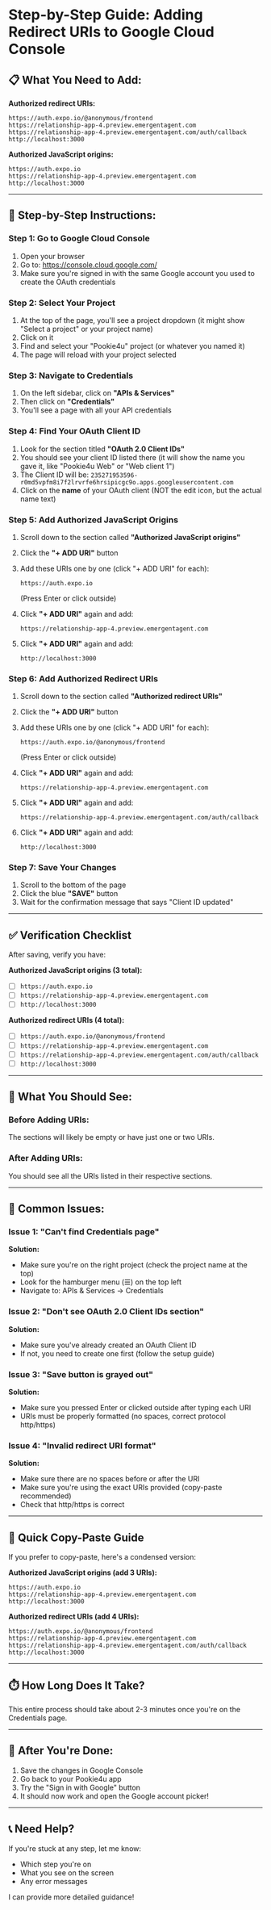 # Step-by-Step Guide: Adding Redirect URIs to Google Cloud Console

## 📋 What You Need to Add:

**Authorized redirect URIs:**
```
https://auth.expo.io/@anonymous/frontend
https://relationship-app-4.preview.emergentagent.com
https://relationship-app-4.preview.emergentagent.com/auth/callback
http://localhost:3000
```

**Authorized JavaScript origins:**
```
https://auth.expo.io
https://relationship-app-4.preview.emergentagent.com
http://localhost:3000
```

---

## 🎯 Step-by-Step Instructions:

### Step 1: Go to Google Cloud Console
1. Open your browser
2. Go to: https://console.cloud.google.com/
3. Make sure you're signed in with the same Google account you used to create the OAuth credentials

### Step 2: Select Your Project
1. At the top of the page, you'll see a project dropdown (it might show "Select a project" or your project name)
2. Click on it
3. Find and select your "Pookie4u" project (or whatever you named it)
4. The page will reload with your project selected

### Step 3: Navigate to Credentials
1. On the left sidebar, click on **"APIs & Services"**
2. Then click on **"Credentials"**
3. You'll see a page with all your API credentials

### Step 4: Find Your OAuth Client ID
1. Look for the section titled **"OAuth 2.0 Client IDs"**
2. You should see your client ID listed there (it will show the name you gave it, like "Pookie4u Web" or "Web client 1")
3. The Client ID will be: `235271953596-r0md5vpfm8i7f2lrvrfe6hrsipicgc9o.apps.googleusercontent.com`
4. Click on the **name** of your OAuth client (NOT the edit icon, but the actual name text)

### Step 5: Add Authorized JavaScript Origins
1. Scroll down to the section called **"Authorized JavaScript origins"**
2. Click the **"+ ADD URI"** button
3. Add these URIs one by one (click "+ ADD URI" for each):
   ```
   https://auth.expo.io
   ```
   (Press Enter or click outside)
   
4. Click **"+ ADD URI"** again and add:
   ```
   https://relationship-app-4.preview.emergentagent.com
   ```
   
5. Click **"+ ADD URI"** again and add:
   ```
   http://localhost:3000
   ```

### Step 6: Add Authorized Redirect URIs
1. Scroll down to the section called **"Authorized redirect URIs"**
2. Click the **"+ ADD URI"** button
3. Add these URIs one by one (click "+ ADD URI" for each):
   ```
   https://auth.expo.io/@anonymous/frontend
   ```
   (Press Enter or click outside)
   
4. Click **"+ ADD URI"** again and add:
   ```
   https://relationship-app-4.preview.emergentagent.com
   ```
   
5. Click **"+ ADD URI"** again and add:
   ```
   https://relationship-app-4.preview.emergentagent.com/auth/callback
   ```
   
6. Click **"+ ADD URI"** again and add:
   ```
   http://localhost:3000
   ```

### Step 7: Save Your Changes
1. Scroll to the bottom of the page
2. Click the blue **"SAVE"** button
3. Wait for the confirmation message that says "Client ID updated"

---

## ✅ Verification Checklist

After saving, verify you have:

**Authorized JavaScript origins (3 total):**
- [ ] `https://auth.expo.io`
- [ ] `https://relationship-app-4.preview.emergentagent.com`
- [ ] `http://localhost:3000`

**Authorized redirect URIs (4 total):**
- [ ] `https://auth.expo.io/@anonymous/frontend`
- [ ] `https://relationship-app-4.preview.emergentagent.com`
- [ ] `https://relationship-app-4.preview.emergentagent.com/auth/callback`
- [ ] `http://localhost:3000`

---

## 📸 What You Should See:

### Before Adding URIs:
The sections will likely be empty or have just one or two URIs.

### After Adding URIs:
You should see all the URIs listed in their respective sections.

---

## 🚨 Common Issues:

### Issue 1: "Can't find Credentials page"
**Solution:** 
- Make sure you're on the right project (check the project name at the top)
- Look for the hamburger menu (☰) on the top left
- Navigate to: APIs & Services → Credentials

### Issue 2: "Don't see OAuth 2.0 Client IDs section"
**Solution:**
- Make sure you've already created an OAuth Client ID
- If not, you need to create one first (follow the setup guide)

### Issue 3: "Save button is grayed out"
**Solution:**
- Make sure you pressed Enter or clicked outside after typing each URI
- URIs must be properly formatted (no spaces, correct protocol http/https)

### Issue 4: "Invalid redirect URI format"
**Solution:**
- Make sure there are no spaces before or after the URI
- Make sure you're using the exact URIs provided (copy-paste recommended)
- Check that http/https is correct

---

## 🎯 Quick Copy-Paste Guide

If you prefer to copy-paste, here's a condensed version:

**Authorized JavaScript origins (add 3 URIs):**
```
https://auth.expo.io
https://relationship-app-4.preview.emergentagent.com
http://localhost:3000
```

**Authorized redirect URIs (add 4 URIs):**
```
https://auth.expo.io/@anonymous/frontend
https://relationship-app-4.preview.emergentagent.com
https://relationship-app-4.preview.emergentagent.com/auth/callback
http://localhost:3000
```

---

## ⏱️ How Long Does It Take?

This entire process should take about 2-3 minutes once you're on the Credentials page.

---

## 🎉 After You're Done:

1. Save the changes in Google Console
2. Go back to your Pookie4u app
3. Try the "Sign in with Google" button
4. It should now work and open the Google account picker!

---

## 📞 Need Help?

If you're stuck at any step, let me know:
- Which step you're on
- What you see on the screen
- Any error messages

I can provide more detailed guidance!
